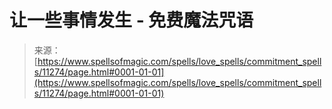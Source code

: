 <!--yml

category: 未分类

date: 2024-06-12 18:48:22

-->

# 让一些事情发生 - 免费魔法咒语

> 来源：[https://www.spellsofmagic.com/spells/love_spells/commitment_spells/11274/page.html#0001-01-01](https://www.spellsofmagic.com/spells/love_spells/commitment_spells/11274/page.html#0001-01-01)
